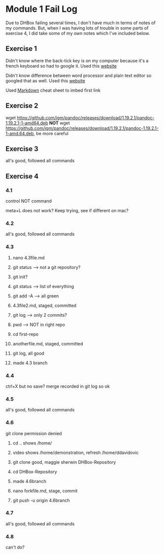 # Module 1 Fail Log

Due to DHBox failing several times, I don't have much in terms of notes of my commands. But, when I was having lots of trouble in some parts of exercise 4, I did take some of my own notes which I've included below.

## Exercise 1

Didn't know where the back-tick key is on my computer because it's a french keyboard so had to google it. Used this [website](https://apple.stackexchange.com/questions/69820/typing-a-backtick-on-mac-os-x-snow-leopard)

Didn't know difference between word processor and plain text editor so googled that as well. Used this [website](https://adapaproject.org/overview-plain-text-editor-vs-word-processor/)

Used [Markdown](https://github.com/adam-p/markdown-here/wiki/Markdown-Cheatsheet#images) cheat sheet to imbed first link

## Exercise 2

wget https://github.com/jgm/pandoc/releases/download/1.19.2.1/pandoc-1.19.2.1-1-amd64.deb **NOT** wget https://github.com/jgm/pandoc/releases/download/1.19.2.1/pandoc-1.19.2.1-1-amd.64.deb, be more careful

## Exercise 3

all's good, followed all commands

## Exercise 4

### 4.1

control NOT command

meta+L does not work? Keep trying, see if different on mac?

### 4.2

all's good, followed all commands

### 4.3

1. nano 4.3file.md

2. git status --> not a git repository? 

3. git init? 

4. git status --> list of everything

5. git add -A --> all green

6. 4.3file2.md, staged, committed

7. git log --> only 2 commits?

8. pwd --> NOT in right repo

9. cd first-repo

10. anotherfile.md, staged, committed

11. git log, all good

12. made 4.3 branch

### 4.4

ctrl+X but no save? merge recorded in git log so ok

### 4.5

all's good, followed all commands

### 4.6

git clone permission denied

1. cd .. shows /home/

2. video shows /home/demonstration, refresh /home/ddavidovic

3. git clone good, maggie sherwin DHBox-Repository

4. cd DHBox-Repository

5. made 4.6branch

6. nano forkfile.md, stage, commit

7. git push -u origin 4.6branch

### 4.7

all's good, followed all commands

### 4.8 

can't do?
